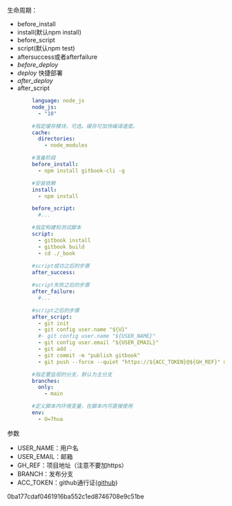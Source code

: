 生命周期：
- before_install
- install(默认npm install)
- before_script
- script(默认npm test)
- aftersuccess或者afterfailure
- *before_deploy*
- *deploy* 快捷部署
- *after_deploy*
- after_script

```yml 
        language: node_js
        node_js:
          - "10"

        #指定缓存模块，可选。缓存可加快编译速度。
        cache:
          directories:
            - node_modules

        #准备阶段
        before_install:
          - npm install gitbook-cli -g

        #安装依赖
        install:
          - npm install

        before_script:
          #...

        #指定构建和测试脚本
        script:
          - gitbook install
          - gitbook build
          - cd ./_book
          
        #script成功之后的步骤
        after_success:

        #script失败之后的步骤
        after_failure:
          #...

        #script之后的步骤
        after_script:
          - git init
          - git config user.name "${U}"
          #- git config user.name "${USER_NAME}"
          - git config user.email "${USER_EMAIL}"
          - git add .
          - git commit -m "publish gitbook"
          - git push --force --quiet "https://${ACC_TOKEN}@${GH_REF}" master:${BRANCH}

        #指定要监视的分支，默认为主分支
        branches:
          only:
            - main

        #定义脚本内环境变量，在脚本内可直接使用
        env:
          - U=7hua
```
参数  
- USER_NAME：用户名
- USER_EMAIL：邮箱
- GH_REF：项目地址（注意不要加https）
- BRANCH：发布分支
- ACC_TOKEN：github通行证([github](https://github.com/))

0ba177cdaf0461916ba552c1ed8746708e9c51be
  